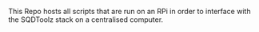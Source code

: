 This Repo hosts all scripts that are run on an RPi in order to interface with the SQDToolz stack on a centralised computer.